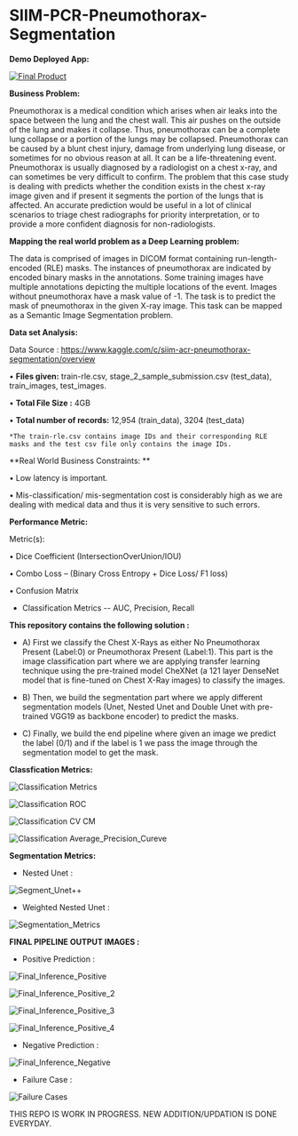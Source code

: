 # SIIM-PCR-Pneumothorax-Segmentation

**Demo Deployed App:**

[![Final Product](https://img.youtube.com/vi/t737eVOKeOY/0.jpg)](https://youtu.be/t737eVOKeOY "Click to play")

**Business Problem:**

Pneumothorax is a medical condition which arises when air leaks into the space between the lung and the chest wall. This air pushes on the outside of the lung and makes it collapse. Thus, pneumothorax can be a complete lung collapse or a portion of the lungs may be collapsed. Pneumothorax can be caused by a blunt chest injury, damage from underlying lung disease, or sometimes for no obvious reason at all. It can be a life-threatening event.
Pneumothorax is usually diagnosed by a radiologist on a chest x-ray, and can sometimes be very difficult to confirm. The problem that this case study is dealing with predicts whether the condition exists in the chest x-ray image given and if present it segments the portion of the lungs that is affected. An accurate prediction would be useful in a lot of clinical scenarios to triage chest radiographs for priority interpretation, or to provide a more confident diagnosis for non-radiologists.

**Mapping the real world problem as a Deep Learning problem:**

The data is comprised of images in DICOM format containing run-length-encoded (RLE) masks. The instances of pneumothorax are indicated by encoded binary masks in the annotations. Some training images have multiple annotations depicting the multiple locations of the event. Images without pneumothorax have a mask value of -1. The task is to predict the mask of pneumothorax in the given X-ray image. This task can be mapped as a Semantic Image Segmentation problem.

**Data set Analysis:**

Data Source : https://www.kaggle.com/c/siim-acr-pneumothorax-segmentation/overview

•	**Files given:**  train-rle.csv, stage_2_sample_submission.csv (test_data), train_images, test_images.

•	**Total File Size :** 4GB

•	**Total number of records:** 12,954 (train_data), 3204 (test_data)

	*The train-rle.csv contains image IDs and their corresponding RLE masks and the test csv file only contains the image IDs.

**Real World Business Constraints: **

•	Low latency is important.

•	Mis-classification/ mis-segmentation cost is considerably high as we are dealing with medical data and thus it is very sensitive to such errors.

**Performance Metric:**

Metric(s):

•	Dice Coefficient  (IntersectionOverUnion/IOU)

•	Combo Loss – (Binary Cross Entropy + Dice Loss/ F1 loss)

•	Confusion Matrix
* Classification Metrics -- AUC, Precision, Recall

**This repository contains the following solution :**

* A) First we classify the Chest X-Rays as either No Pneumothorax Present (Label:0) or Pneumothorax Present (Label:1). This part is the image classification part where we are applying transfer learning technique using the pre-trained model CheXNet (a 121 layer DenseNet model that is fine-tuned on Chest X-Ray images) to classify the images.

* B) Then, we build the segmentation part where we apply different segmentation models (Unet, Nested Unet and Double Unet with pre-trained VGG19 as backbone encoder) to predict the masks.

* C) Finally, we build the end pipeline where given an image we predict the label (0/1) and if the label is 1 we pass the image through the segmentation model to get the mask.

**Classfication Metrics:**

![Classification Metrics](https://user-images.githubusercontent.com/56768652/112884926-bac42e00-90ed-11eb-84f4-17b9424f8d7c.JPG)

![Classification ROC](https://user-images.githubusercontent.com/56768652/112884975-ca437700-90ed-11eb-86b7-a6535da10f6e.JPG)

![Classification CV CM](https://user-images.githubusercontent.com/56768652/112884991-cfa0c180-90ed-11eb-86ba-1483ff72cacd.JPG)

![Classification Average_Precision_Cureve](https://user-images.githubusercontent.com/56768652/112885011-d62f3900-90ed-11eb-94db-49188c926daf.JPG)

**Segmentation Metrics:**

* Nested Unet :

![Segment_Unet++](https://user-images.githubusercontent.com/56768652/112885100-f232da80-90ed-11eb-8bd9-ee7380733d54.JPG)

* Weighted Nested Unet :

![Segmentation_Metrics](https://user-images.githubusercontent.com/56768652/113031343-3684b000-91ac-11eb-9951-46a4e3fe2503.JPG)

**FINAL PIPELINE OUTPUT IMAGES :**

* Positive Prediction :

![Final_Inference_Positive](https://user-images.githubusercontent.com/56768652/113337367-4f749900-9345-11eb-8b8a-b8088f3630a2.JPG)

![Final_Inference_Positive_2](https://user-images.githubusercontent.com/56768652/113337385-56031080-9345-11eb-84ce-0713d4039dea.JPG)

![Final_Inference_Positive_3](https://user-images.githubusercontent.com/56768652/113337684-c14ce280-9345-11eb-9e7b-7e91a96375e4.JPG)

![Final_Inference_Positive_4](https://user-images.githubusercontent.com/56768652/113337695-c447d300-9345-11eb-8cc5-6bdb104e1cd3.JPG)

* Negative Prediction :

![Final_Inference_Negative](https://user-images.githubusercontent.com/56768652/113337752-d590df80-9345-11eb-9f44-d02f47df30e7.JPG)

* Failure Case :

![Failure Cases](https://user-images.githubusercontent.com/56768652/113337777-dd508400-9345-11eb-893d-7535ef148490.JPG)

THIS REPO IS WORK IN PROGRESS. NEW ADDITION/UPDATION IS DONE EVERYDAY.
